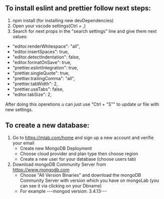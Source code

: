 ## To install eslint and prettier follow next steps:

1. npm install (for installing new devDependencies)
2. Open your vscode settings(Ctrl + ,)
3. Search for next props in the "search settings" line and give them next values:

* "editor.renderWhitespace": "all",
* "editor.insertSpaces": true,
* "editor.detectIndentation": false,
* "editor.formatOnSave": true,
* "prettier.eslintIntegration": true,
* "prettier.singleQuote": true,
* "prettier.trailingComma": "all",
* "prettier.tabWidth": 2,
* "prettier.useTabs": false,
* "editor.tabSize": 2,

After doing this operetions u can just use "Ctrl + "S"" to update ur file with new settings.

## To create a new database:

1. Go to https://mlab.com/home and sign up a new account and verifie your email
   * Create new MongoDB Deployment
   * Choose cloud provider and plan type then choose region
   * Create a new user for your database (choose users tab)
2. Download mongoDB Community Server from https://www.mongodb.com
   * Choose "All Version Binaries" and download the mongoDB Community Server with version which you have on mongoLab (you can see it via clicking on your Dbname)
   * For example ---mongod version: 3.4.13---
